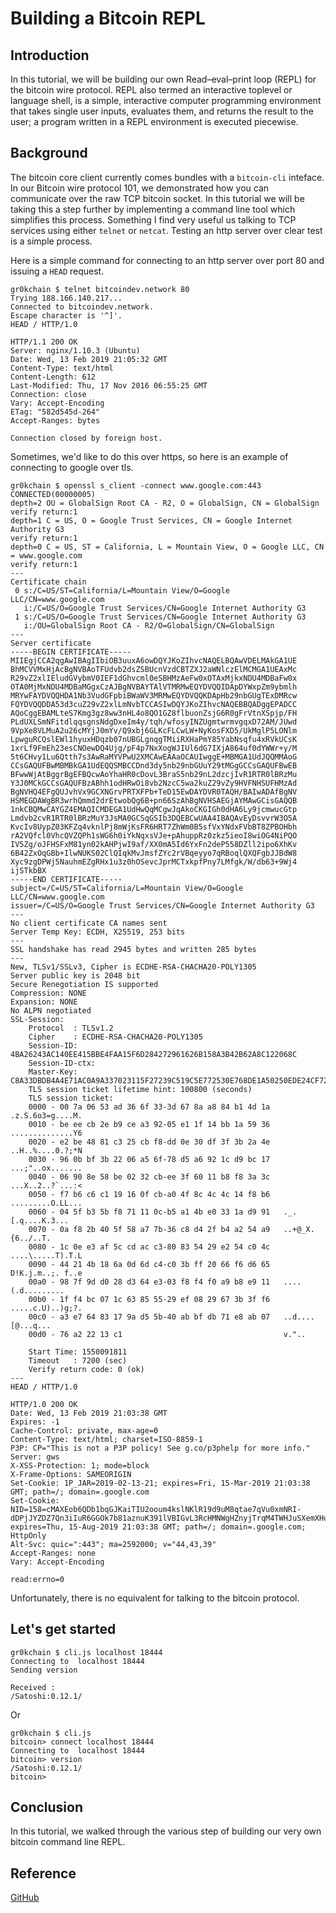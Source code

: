 #  Building a Bitcoin REPL

## Introduction

In this tutorial, we will be building our own Read–eval–print loop (REPL) for the bitcoin wire protocol. REPL also termed an interactive toplevel or language shell, is a simple, interactive computer programming environment that takes single user inputs, evaluates them, and returns the result to the user; a program written in a REPL environment is executed piecewise.

## Background

The bitcoin core client currently comes bundles with a `bitcoin-cli` inteface. In our Bitcoin wire protocol 101, we demonstrated how you can communicate over the raw TCP bitcoin socket. In this tutorial we will be taking this a step further by implementing a command line tool which simplifies this process. Something I find very useful us talking to TCP services using either `telnet` or `netcat`. Testing an http server over clear test is a simple process.

Here is a simple command for connecting to an http server over port 80 and issuing a `HEAD` request.

```console
gr0kchain $ telnet bitcoindev.network 80
Trying 188.166.140.217...
Connected to bitcoindev.network.
Escape character is '^]'.
HEAD / HTTP/1.0

HTTP/1.1 200 OK
Server: nginx/1.10.3 (Ubuntu)
Date: Wed, 13 Feb 2019 21:05:32 GMT
Content-Type: text/html
Content-Length: 612
Last-Modified: Thu, 17 Nov 2016 06:55:25 GMT
Connection: close
Vary: Accept-Encoding
ETag: "582d545d-264"
Accept-Ranges: bytes

Connection closed by foreign host.
```

Sometimes, we'd like to do this over https, so here is an example of connecting to google over tls.

```console
gr0kchain $ openssl s_client -connect www.google.com:443
CONNECTED(00000005)
depth=2 OU = GlobalSign Root CA - R2, O = GlobalSign, CN = GlobalSign
verify return:1
depth=1 C = US, O = Google Trust Services, CN = Google Internet Authority G3
verify return:1
depth=0 C = US, ST = California, L = Mountain View, O = Google LLC, CN = www.google.com
verify return:1
---
Certificate chain
 0 s:/C=US/ST=California/L=Mountain View/O=Google LLC/CN=www.google.com
   i:/C=US/O=Google Trust Services/CN=Google Internet Authority G3
 1 s:/C=US/O=Google Trust Services/CN=Google Internet Authority G3
   i:/OU=GlobalSign Root CA - R2/O=GlobalSign/CN=GlobalSign
---
Server certificate
-----BEGIN CERTIFICATE-----
MIIEgjCCA2qgAwIBAgIIbiOB3uuxA6owDQYJKoZIhvcNAQELBQAwVDELMAkGA1UE
BhMCVVMxHjAcBgNVBAoTFUdvb2dsZSBUcnVzdCBTZXJ2aWNlczElMCMGA1UEAxMc
R29vZ2xlIEludGVybmV0IEF1dGhvcml0eSBHMzAeFw0xOTAxMjkxNDU4MDBaFw0x
OTA0MjMxNDU4MDBaMGgxCzAJBgNVBAYTAlVTMRMwEQYDVQQIDApDYWxpZm9ybmlh
MRYwFAYDVQQHDA1Nb3VudGFpbiBWaWV3MRMwEQYDVQQKDApHb29nbGUgTExDMRcw
FQYDVQQDDA53d3cuZ29vZ2xlLmNvbTCCASIwDQYJKoZIhvcNAQEBBQADggEPADCC
AQoCggEBAMLteS7Kmg3gz8ww3nHL4o8QO1GZ8flbuonZsjG6R0gFrVtnXSpjp/FH
PLdUXLSmNFitdlqqsgnsNdgDxeIm4y/tqh/wfosyINZUgmtwrmvgqxD72AM/JUwd
9VpXe8VLMuA2u26cMYjJ0mYv/Q9xbj6GLKcFLCwLW+NyKosFXD5/UkMglP5LONlm
LpwguRCQslEWl1hyuxHDqzb07nUBGLgnqgTMiiRXHaPmY85YabNsqfu4xRVkUCsK
1xrLf9FmEh23esCNOewDQ4Ujg/pF4p7NxXogWJIUl6dG7IXjA864uf0dYWWr+y/M
5t6CHvy1Lu6Qtth7s3AwRaMYVPwU2XMCAwEAAaOCAUIwggE+MBMGA1UdJQQMMAoG
CCsGAQUFBwMBMBkGA1UdEQQSMBCCDnd3dy5nb29nbGUuY29tMGgGCCsGAQUFBwEB
BFwwWjAtBggrBgEFBQcwAoYhaHR0cDovL3BraS5nb29nL2dzcjIvR1RTR0lBRzMu
Y3J0MCkGCCsGAQUFBzABhh1odHRwOi8vb2NzcC5wa2kuZ29vZy9HVFNHSUFHMzAd
BgNVHQ4EFgQUJvhVx9GCXNGrvPRTXFPb+TeD15EwDAYDVR0TAQH/BAIwADAfBgNV
HSMEGDAWgBR3wrhQmmd2drEtwobQg6B+pn66SzAhBgNVHSAEGjAYMAwGCisGAQQB
1nkCBQMwCAYGZ4EMAQICMDEGA1UdHwQqMCgwJqAkoCKGIGh0dHA6Ly9jcmwucGtp
Lmdvb2cvR1RTR0lBRzMuY3JsMA0GCSqGSIb3DQEBCwUAA4IBAQAvEyDsvvrW3O5A
KvcIv8UypZ03KFZq4vknlPj8mWjKsFR6HRT7ZhWm0B5sfVxYNdxFVbBT8ZPBOHbh
rA2VQfcl0VhcQVZQPh1sWG6h0iYkNqxsVJe+pAhuppRz0zkz5ieoI8wiOG4NiPQO
IV5Zg/oJFHSFxM81yn02kAHPjwI9af/XX0mA5Id6YxFn2deP558DZll2ipo6XhKv
6B42ZxOqGBb+IlwNUKS02ClQIqkMvJmsfZYc2rVBqeyyo7qRBoqlQXQFgbJJBdW8
Xyc9zgDPWj5NauhmEZgRHx1u3z0hOSevcJprMCTxkpfPny7LMfgk/W/db63+9Wj4
ijSTkbBX
-----END CERTIFICATE-----
subject=/C=US/ST=California/L=Mountain View/O=Google LLC/CN=www.google.com
issuer=/C=US/O=Google Trust Services/CN=Google Internet Authority G3
---
No client certificate CA names sent
Server Temp Key: ECDH, X25519, 253 bits
---
SSL handshake has read 2945 bytes and written 285 bytes
---
New, TLSv1/SSLv3, Cipher is ECDHE-RSA-CHACHA20-POLY1305
Server public key is 2048 bit
Secure Renegotiation IS supported
Compression: NONE
Expansion: NONE
No ALPN negotiated
SSL-Session:
    Protocol  : TLSv1.2
    Cipher    : ECDHE-RSA-CHACHA20-POLY1305
    Session-ID: 4BA26243AC140EE415BBE4FAA15F6D284272961626B158A3B42B62A8C122068C
    Session-ID-ctx:
    Master-Key: C8A33DBDB4A4E71AC0A9A337023115F27239C519C5E772530E768DE1A50250EDE24CF72C5A8A28E93C8858F20DCC6B5D
    TLS session ticket lifetime hint: 100800 (seconds)
    TLS session ticket:
    0000 - 00 7a 06 53 ad 36 6f 33-3d 67 8a a8 84 b1 4d 1a   .z.S.6o3=g....M.
    0010 - be ee cb 2e b9 ce a3 92-05 e1 1f 14 bb 1a 59 36   ..............Y6
    0020 - e2 be 48 81 c3 25 cb f8-dd 0e 30 df 3f 3b 2a 4e   ..H..%....0.?;*N
    0030 - 96 0b bf 3b 22 06 a5 6f-78 d5 a6 92 1c d9 bc 17   ...;"..ox.......
    0040 - 06 90 8e 58 be 02 32 cb-ee 3f 60 11 b8 f8 3a 3c   ...X..2..?`...:<
    0050 - f7 b6 c6 c1 19 16 0f cb-a0 4f 8c 4c 4c 14 f8 b6   .........O.LL...
    0060 - 04 5f b3 5b f8 71 11 0c-b5 a1 4b e0 33 1a d9 91   ._.[.q....K.3...
    0070 - 0a f8 2b 40 5f 58 a7 7b-36 c8 d4 2f b4 a2 54 a9   ..+@_X.{6../..T.
    0080 - 1c 0e e3 af 5c cd ac c3-80 83 54 29 e2 54 c0 4c   ....\.....T).T.L
    0090 - 44 21 4b 18 6a 0d 6d c4-c0 3b ff 20 66 f6 d6 65   D!K.j.m..;. f..e
    00a0 - 98 7f 9d d0 28 d3 64 e3-03 f8 f4 f0 a9 b8 e9 11   ....(.d.........
    00b0 - 1f f4 bc 07 1c 63 85 55-29 ef 08 29 67 3b 3f f6   .....c.U)..)g;?.
    00c0 - a3 e7 64 83 17 9a d5 5b-40 ab bf db 71 e8 ab 07   ..d....[@...q...
    00d0 - 76 a2 22 13 c1                                    v."..

    Start Time: 1550091811
    Timeout   : 7200 (sec)
    Verify return code: 0 (ok)
---
HEAD / HTTP/1.0

HTTP/1.0 200 OK
Date: Wed, 13 Feb 2019 21:03:38 GMT
Expires: -1
Cache-Control: private, max-age=0
Content-Type: text/html; charset=ISO-8859-1
P3P: CP="This is not a P3P policy! See g.co/p3phelp for more info."
Server: gws
X-XSS-Protection: 1; mode=block
X-Frame-Options: SAMEORIGIN
Set-Cookie: 1P_JAR=2019-02-13-21; expires=Fri, 15-Mar-2019 21:03:38 GMT; path=/; domain=.google.com
Set-Cookie: NID=158=cMAXEob6QDb1bqGJKaiTIU2ooum4kslNKlR19d9uM8qtae7qVu0xmNRI-dDPjJYZDZ7Qn3iIuR6GGOk7b81aznuK391lVBIGvL3RcHMNWgHZnyjTrqM4TWHJuSXemXHui4r9WsRmvKUubIoYmD_6QBPt8hRQFqKsyQu6hfJ9F_I; expires=Thu, 15-Aug-2019 21:03:38 GMT; path=/; domain=.google.com; HttpOnly
Alt-Svc: quic=":443"; ma=2592000; v="44,43,39"
Accept-Ranges: none
Vary: Accept-Encoding

read:errno=0
```

Unfortunately, there is no equivalent for talking to the bitcoin protocol.

## Let's get started

```console
gr0kchain $ cli.js localhost 18444
Connecting to  localhost 18444
Sending version

Received : 
/Satoshi:0.12.1/
```

Or

```console
gr0kchain $ cli.js
bitcoin> connect localhost 18444
Connecting to  localhost 18444
bitcoin> version
/Satoshi:0.12.1/
bitcoin> 
```


## Conclusion

In this tutorial, we walked through the various step of building our very own bitcoin command line REPL. 


## Reference

[GitHub](https://github.com/BitcoinDeveloperNetwork/bitcoin-repl)

